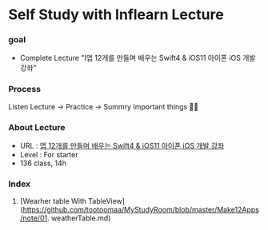 Self Study with Inflearn Lecture
====================

### goal 

 - Complete Lecture "I앱 12개를 만들며 배우는 Swift4 & iOS11 아이폰 iOS 개발 강좌"

   

### Process

 Listen Lecture -> Practice -> Summry Important things :man_student:

### About Lecture 

- URL : [앱 12개를 만들며 배우는 Swift4 & iOS11 아이폰 iOS 개발 강좌](https://www.inflearn.com/course/swift4-스위프트-ios-개발/dashboard)
- Level : For starter
- 136 class, 14h

### Index

1. [Wearher table With TableView](https://github.com/tootoomaa/MyStudyRoom/blob/master/Make12Apps/note/01. weatherTable.md)

